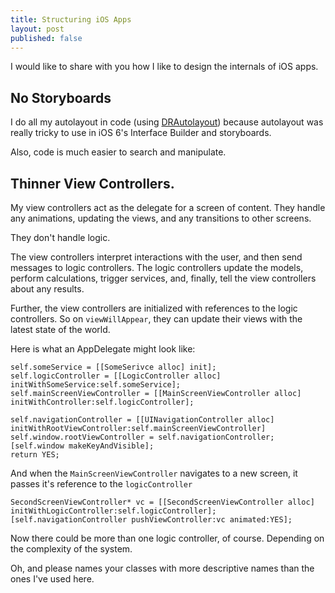 ```yaml
---
title: Structuring iOS Apps
layout: post
published: false
---
```


I would like to share with you how I like to design the internals of iOS apps. 

## No Storyboards

I do all my autolayout in code (using [DRAutolayout](https://github.com/danramteke/DRAutolayout)) because autolayout was really tricky to use in iOS 6's Interface Builder and storyboards. 

Also, code is much easier to search and manipulate.


## Thinner View Controllers. 

My view controllers act as the delegate for a screen of content. They handle any animations, updating the views, and any transitions to other screens.

They don't handle logic. 

The view controllers interpret interactions with the user, and then send messages to logic controllers. The logic controllers update the models, perform calculations, trigger services, and, finally, tell the view controllers about any results.

Further, the view controllers are initialized with references to the logic controllers. So on `viewWillAppear`, they can update their views with the latest state of the world.

Here is what an AppDelegate might look like:

    self.someService = [[SomeSerivce alloc] init];
    self.logicController = [[LogicController alloc] initWithSomeService:self.someService];
    self.mainScreenViewController = [[MainScreenViewController alloc] initWithController:self.logicController];

    self.navigationController = [[UINavigationController alloc] initWithRootViewController:self.mainScreenViewController]
    self.window.rootViewController = self.navigationController;
    [self.window makeKeyAndVisible];
    return YES;

And when the `MainScreenViewController` navigates to a new screen, it passes it's reference to the `logicController`

    SecondScreenViewController* vc = [[SecondScreenViewController alloc] initWithLogicController:self.logicController];
    [self.navigationController pushViewController:vc animated:YES];

Now there could be more than one logic controller, of course. Depending on the complexity of the system.

Oh, and please names your classes with more descriptive names than the ones I've used here.
